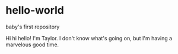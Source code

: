 # hello-world
baby's first repository

Hi hi hello! I'm Taylor. I don't know what's going on, but I'm having a marvelous good time.
